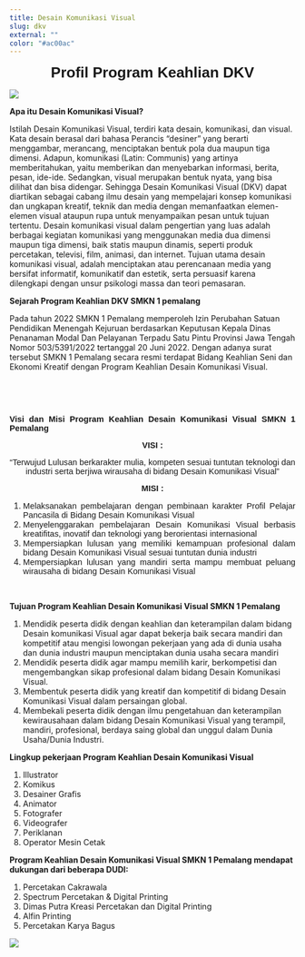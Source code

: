 ```yaml
---
title: Desain Komunikasi Visual
slug: dkv
external: ""
color: "#ac00ac"
---
```

<p style="text-align:center"><span style="font-size:26px"><span style="font-family:Calibri,sans-serif"><strong>Profil Program Keahlian DKV</strong></span></span></p>

![](https://res.cloudinary.com/smkn1pml/image/upload/v1675169195/Jurusan/DKV/dkv_ydwlqa.jpg)

**Apa itu Desain Komunikasi Visual?**

Istilah Desain Komunikasi Visual, terdiri kata desain, komunikasi, dan visual. Kata desain berasal dari bahasa Perancis “desiner” yang berarti menggambar, merancang, menciptakan bentuk pola dua maupun tiga dimensi. Adapun, komunikasi (Latin: Communis) yang artinya memberitahukan, yaitu memberikan dan menyebarkan informasi, berita, pesan, ide-ide. Sedangkan, visual merupakan bentuk nyata, yang bisa dilihat dan bisa didengar. Sehingga Desain Komunikasi Visual (DKV) dapat diartikan sebagai cabang ilmu desain yang mempelajari konsep komunikasi dan ungkapan kreatif, teknik dan media dengan memanfaatkan elemen-elemen visual ataupun rupa untuk menyampaikan pesan untuk tujuan tertentu. 
Desain komunikasi visual dalam pengertian yang luas adalah berbagai kegiatan komunikasi yang menggunakan media dua dimensi maupun tiga dimensi, baik statis maupun dinamis, seperti produk percetakan, televisi, film, animasi, dan internet. Tujuan utama desain komunikasi visual, adalah menciptakan atau perencanaan media yang bersifat informatif, komunikatif dan estetik, serta persuasif karena dilengkapi dengan unsur psikologi massa dan teori pemasaran.

**Sejarah Program Keahlian DKV SMKN 1 pemalang**

Pada tahun 2022 SMKN 1 Pemalang memperoleh Izin Perubahan Satuan Pendidikan Menengah Kejuruan berdasarkan Keputusan Kepala Dinas Penanaman Modal Dan Pelayanan Terpadu Satu Pintu Provinsi Jawa Tengah Nomor 503/5391/2022 tertanggal 20 Juni 2022. Dengan adanya surat tersebut SMKN 1 Pemalang secara resmi terdapat Bidang Keahlian Seni dan Ekonomi Kreatif dengan Program Keahlian Desain Komunikasi Visual.

<p style="text-align:justify">&nbsp;</p>

<p style="text-align:justify">&nbsp;</p>

<p style="text-align:justify"><span style="font-size:11pt"><span style="font-family:Calibri,sans-serif"><strong>Visi dan Misi Program Keahlian Desain Komunikasi Visual SMKN 1 Pemalang</strong></span></span></p>

<p style="text-align:center"><span style="font-size:11pt"><span style="font-family:Calibri,sans-serif"><strong>VISI :</strong></span></span></p>

<p style="text-align:center"><span style="font-size:11pt"><span style="font-family:Calibri,sans-serif">&ldquo;Terwujud Lulusan berkarakter mulia, kompeten sesuai tuntutan teknologi dan industri serta berjiwa wirausaha di bidang Desain Komunikasi Visual&rdquo;</span></span></p>

<p style="text-align:center"><span style="font-size:11pt"><span style="font-family:Calibri,sans-serif"><strong>MISI :</strong></span></span></p>

<ol>
	<li style="text-align:justify"><span style="font-size:11pt"><span style="font-family:Calibri,sans-serif">Melaksanakan pembelajaran dengan pembinaan karakter Profil Pelajar Pancasila di Bidang Desain Komunikasi Visual</span></span></li>
	<li style="text-align:justify"><span style="font-size:11pt"><span style="font-family:Calibri,sans-serif">Menyelenggarakan pembelajaran Desain Komunikasi Visual berbasis kreatifitas, inovatif dan teknologi yang berorientasi internasional</span></span></li>
	<li style="text-align:justify"><span style="font-size:11pt"><span style="font-family:Calibri,sans-serif">Mempersiapkan lulusan yang memiliki kemampuan profesional dalam bidang Desain Komunikasi Visual sesuai tuntutan dunia industri</span></span></li>
	<li style="text-align:justify"><span style="font-size:11pt"><span style="font-family:Calibri,sans-serif">Mempersiapkan lulusan yang mandiri serta mampu membuat peluang wirausaha di bidang Desain Komunikasi Visual</span></span></li>
</ol>

<p style="text-align:justify">&nbsp;</p>

**Tujuan Program Keahlian Desain Komunikasi Visual SMKN 1 Pemalang**

1. Mendidik peserta didik dengan keahlian dan keterampilan dalam bidang Desain komunikasi Visual agar dapat bekerja baik secara mandiri dan kompetitif atau mengisi lowongan pekerjaan yang ada di dunia usaha dan dunia industri maupun menciptakan dunia usaha secara mandiri
2. Mendidik peserta didik agar mampu memilih karir, berkompetisi dan mengembangkan sikap profesional dalam bidang Desain Komunikasi Visual.
3. Membentuk peserta didik yang kreatif dan kompetitif di bidang Desain Komunikasi Visual dalam persaingan global.
4. Membekali peserta didik dengan ilmu pengetahuan dan keterampilan kewirausahaan dalam bidang Desain Komunikasi Visual yang terampil, mandiri, profesional, berdaya saing global dan unggul dalam Dunia Usaha/Dunia Industri.

**Lingkup pekerjaan Program Keahlian Desain Komunikasi Visual**

1. Illustrator
2. Komikus
3. Desainer Grafis
4. Animator
5. Fotografer
6. Videografer
7. Periklanan
8. Operator Mesin Cetak

**Program Keahlian Desain Komunikasi Visual SMKN 1 Pemalang mendapat dukungan dari beberapa DUDI:** 

1. Percetakan Cakrawala
2. Spectrum Percetakan & Digital Printing
3. Dimas Putra Kreasi Percetakan dan Digital Printing
4. Alfin Printing
5. Percetakan Karya Bagus

![](https://res.cloudinary.com/smkn1pml/image/upload/v1675169404/Jurusan/DKV/dkv2_azofzv.png)